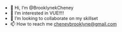 - 👋 Hi, I’m @BrooklynekCheney
- 👀 I’m interested in VUE!!!!
- 💞️ I’m looking to collaborate on my skillset
- 📫 How to reach me cheneybrooklyne@gmail.com

<!---
BrooklynekCheney/BrooklynekCheney is a ✨ special ✨ repository because its `README.md` (this file) appears on your GitHub profile.
You can click the Preview link to take a look at your changes.
--->
